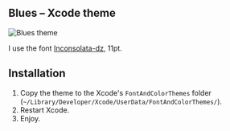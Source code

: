 ## Blues – Xcode theme

![Blues theme](http://f.cl.ly/items/3L0g3b3a3o420s1k1l31/blues.png)

I use the font [Inconsolata-dz](http://nodnod.net/2009/feb/12/adding-straight-single-and-double-quotes-inconsola/), 11pt.

## Installation
1. Copy the theme to the Xcode's `FontAndColorThemes` folder (`~/Library/Developer/Xcode/UserData/FontAndColorThemes/`).
2. Restart Xcode.
3. Enjoy.
